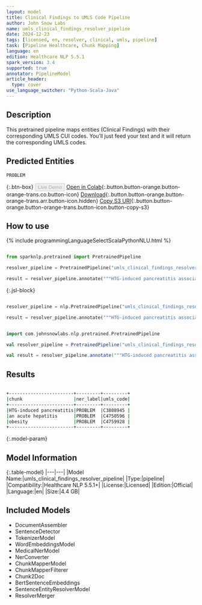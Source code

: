 ```yaml
---
layout: model
title: Clinical Findings to UMLS Code Pipeline
author: John Snow Labs
name: umls_clinical_findings_resolver_pipeline
date: 2024-12-23
tags: [licensed, en, resolver, clinical, umls, pipeline]
task: [Pipeline Healthcare, Chunk Mapping]
language: en
edition: Healthcare NLP 5.5.1
spark_version: 3.4
supported: true
annotator: PipelineModel
article_header:
  type: cover
use_language_switcher: "Python-Scala-Java"
---
```


## Description

This pretrained pipeline maps entities (Clinical Findings) with their corresponding UMLS CUI codes. You’ll just feed your text and it will return the corresponding UMLS codes.

## Predicted Entities

`PROBLEM`

{:.btn-box}
<button class="button button-orange" disabled>Live Demo</button>
[Open in Colab](https://colab.research.google.com/github/JohnSnowLabs/spark-nlp-workshop/blob/master/healthcare-nlp/07.0.Pretrained_Clinical_Pipelines.ipynb){:.button.button-orange.button-orange-trans.co.button-icon}
[Download](https://s3.amazonaws.com/auxdata.johnsnowlabs.com/clinical/models/umls_clinical_findings_resolver_pipeline_en_5.5.1_3.4_1734987348525.zip){:.button.button-orange.button-orange-trans.arr.button-icon.hidden}
[Copy S3 URI](s3://auxdata.johnsnowlabs.com/clinical/models/umls_clinical_findings_resolver_pipeline_en_5.5.1_3.4_1734987348525.zip){:.button.button-orange.button-orange-trans.button-icon.button-copy-s3}

## How to use



<div class="tabs-box" markdown="1">
{% include programmingLanguageSelectScalaPythonNLU.html %}
  
```python

from sparknlp.pretrained import PretrainedPipeline

resolver_pipeline = PretrainedPipeline("umls_clinical_findings_resolver_pipeline", "en", "clinical/models")

result = resolver_pipeline.annotate("""HTG-induced pancreatitis associated with an acute hepatitis, and obesity""")

```

{:.jsl-block}
```python

resolver_pipeline = nlp.PretrainedPipeline("umls_clinical_findings_resolver_pipeline", "en", "clinical/models")

result = resolver_pipeline.annotate("""HTG-induced pancreatitis associated with an acute hepatitis, and obesity""")

```
```scala

import com.johnsnowlabs.nlp.pretrained.PretrainedPipeline

val resolver_pipeline = PretrainedPipeline("umls_clinical_findings_resolver_pipeline", "en", "clinical/models")

val result = resolver_pipeline.annotate("""HTG-induced pancreatitis associated with an acute hepatitis, and obesity""")

```
</div>

## Results

```bash

+------------------------+---------+---------+
|chunk                   |ner_label|umls_code|
+------------------------+---------+---------+
|HTG-induced pancreatitis|PROBLEM  |C3808945 |
|an acute hepatitis      |PROBLEM  |C4750596 |
|obesity                 |PROBLEM  |C4759928 |
+------------------------+---------+---------+

```

{:.model-param}
## Model Information

{:.table-model}
|---|---|
|Model Name:|umls_clinical_findings_resolver_pipeline|
|Type:|pipeline|
|Compatibility:|Healthcare NLP 5.5.1+|
|License:|Licensed|
|Edition:|Official|
|Language:|en|
|Size:|4.4 GB|

## Included Models

- DocumentAssembler
- SentenceDetector
- TokenizerModel
- WordEmbeddingsModel
- MedicalNerModel
- NerConverter
- ChunkMapperModel
- ChunkMapperFilterer
- Chunk2Doc
- BertSentenceEmbeddings
- SentenceEntityResolverModel
- ResolverMerger
